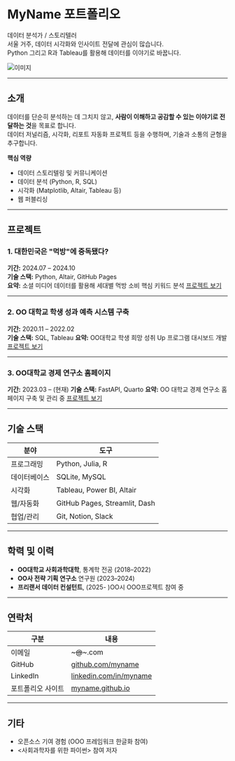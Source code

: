 # MyName 포트폴리오

데이터 분석가 / 스토리텔러  
서울 거주, 데이터 시각화와 인사이트 전달에 관심이 많습니다.  
Python 그리고 R과 Tableau를 활용해 데이터를 이야기로 바꿉니다.

![이미지](pawel-czerwinski-DXzDtHsCQFI-unsplash.jpg)

---

## 소개

데이터를 단순히 분석하는 데 그치지 않고, **사람이 이해하고 공감할 수 있는 이야기로 전달하는 것**을 목표로 합니다.  
데이터 저널리즘, 시각화, 리포트 자동화 프로젝트 등을 수행하며, 기술과 소통의 균형을 추구합니다.

**핵심 역량**
- 데이터 스토리텔링 및 커뮤니케이션
- 데이터 분석 (Python, R, SQL)
- 시각화 (Matplotlib, Altair, Tableau 등)
- 웹 퍼블리싱
---

## 프로젝트

### 1. 대한민국은 "먹방"에 중독됐다?
**기간:** 2024.07 – 2024.10  
**기술 스택:** Python, Altair, GitHub Pages  
**요약:** 소셜 미디어 데이터를 활용해 세대별 먹방 소비 핵심 키워드 분석
[프로젝트 보기](https://)

---

### 2. OO 대학교 학생 성과 예측 시스템 구축
**기간:** 2020.11 – 2022.02  
**기술 스택:** SQL, Tableau
**요약:** OO대학교 학생 희망 성취 Up 프로그램 대시보드 개발
[프로젝트 보기](https://)

---

### 3. OO대학교 경제 연구소 홈페이지
**기간:** 2023.03 – (현재)
**기술 스택:** FastAPI, Quarto
**요약:** OO 대학교 경제 연구소 홈페이지 구축 및 관리 중
[프로젝트 보기](https://)

---

## 기술 스택

| 분야 | 도구 |
|------|------|
| 프로그래밍 | Python, Julia, R |
| 데이터베이스 | SQLite, MySQL |
| 시각화 | Tableau, Power BI, Altair |
| 웹/자동화 | GitHub Pages, Streamlit, Dash |
| 협업/관리 | Git, Notion, Slack |

---

## 학력 및 이력

- **OO대학교 사회과학대학**, 통계학 전공 (2018–2022)
- **OO사 전략 기획 연구소** 연구원 (2023–2024)
- **프리랜서 데이터 컨설턴트**, (2025- )OO시 OOO프로젝트 참여 중

---

## 연락처

| 구분 | 내용 |
|------|------|
| 이메일 | ~~~@~~~.com |
| GitHub | [github.com/myname](https://) |
| LinkedIn | [linkedin.com/in/myname](https://linkedin.com) |
| 포트폴리오 사이트 | [myname.github.io](https://) |

---

## 기타

- 오픈소스 기여 경험 (OOO 프레임워크 한글화 참여)
- <사회과학자를 위한 파이썬> 참여 저자
